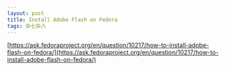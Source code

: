 ```yaml
---
layout: post
title: Install Adobe Flash on Fedora
tags: 杂七杂八
---
```


[https://ask.fedoraproject.org/en/question/10217/how-to-install-adobe-flash-on-fedora/](https://ask.fedoraproject.org/en/question/10217/how-to-install-adobe-flash-on-fedora/)